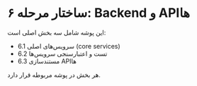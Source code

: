 # ساختار مرحله ۶: Backend و APIها

این پوشه شامل سه بخش اصلی است:
- 6.1 سرویس‌های اصلی (core services)
- 6.2 تست و اعتبارسنجی سرویس‌ها
- 6.3 مستندسازی APIها

هر بخش در پوشه مربوطه قرار دارد.
